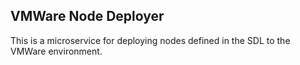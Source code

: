 ## VMWare Node Deployer

This is a microservice for deploying nodes defined in the SDL to the VMWare environment.